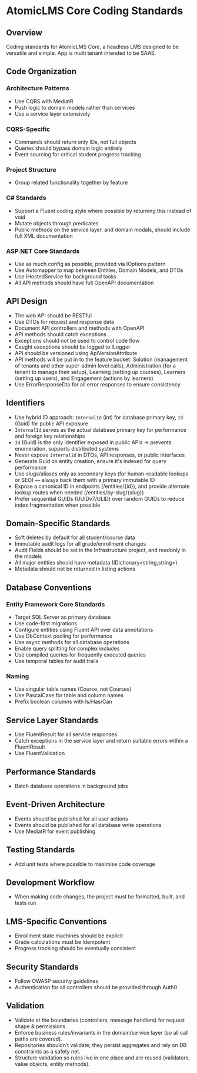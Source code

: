 # AtomicLMS Core Coding Standards

## Overview
Coding standards for AtomicLMS Core, a headless LMS designed to be versatile and simple. App is multi tenant intended to be SAAS.

## Code Organization

### Architecture Patterns
- Use CQRS with MediatR
- Push logic to domain models rather than services
- Use a service layer extensively

### CQRS-Specific
- Commands should return only IDs, not full objects
- Queries should bypass domain logic entirely
- Event sourcing for critical student progress tracking

### Project Structure
- Group related functionality together by feature

### C# Standards
- Support a Fluent coding style where possible by returning this instead of void
- Mutate objects through predicates
- Public methods on the service layer, and domain modals, should include full XML documentation

### ASP.NET Core Standards
- Use as much config as possible, provided via IOptions pattern
- Use Automapper to map between Entities, Domain Models, and DTOs
- Use IHostedService for background tasks
- All API methods should have full OpenAPI documentation

## API Design
- The web API should be RESTful
- Use DTOs for request and response data
- Document API controllers and methods with OpenAPI
- API methods should catch exceptions
- Exceptions should not be used to control code flow
- Caught exceptions should be logged to ILogger
- API should be versioned using ApiVersionAttribute
- API methods will be put in to the feature bucket: Solution (management of tenants and other super-admin level calls), Administration (for a tenant to manage their setup), Learning (setting up courses), Learners (setting up users), and Engagement (actions by learners)
- Use ErrorResponseDto for all error responses to ensure consistency

## Identifiers
- Use hybrid ID approach: `InternalId` (int) for database primary key, `Id` (Guid) for public API exposure
- `InternalId` serves as the actual database primary key for performance and foreign key relationships
- `Id` (Guid) is the only identifier exposed in public APIs → prevents enumeration, supports distributed systems
- Never expose `InternalId` in DTOs, API responses, or public interfaces
- Generate Guid on entity creation, ensure it's indexed for query performance
- Use slugs/aliases only as secondary keys (for human-readable lookups or SEO) — always back them with a primary immutable ID
- Expose a canonical ID in endpoints (/entities/{id}), and provide alternate lookup routes when needed (/entities/by-slug/{slug})
- Prefer sequential GUIDs (UUIDv7/ULID) over random GUIDs to reduce index fragmentation when possible

## Domain-Specific Standards
- Soft deletes by default for all student/course data
- Immutable audit logs for all grade/enrollment changes
- Audit Fields should be set in the Infrastructure project, and readonly in the models
- All major entities should have metadata (IDictionary<string,string>)
- Metadata should not be returned in listing actions

## Database Conventions

### Entity Framework Core Standards
- Target SQL Server as primary database
- Use code-first migrations
- Configure entities using Fluent API over data annotations
- Use DbContext pooling for performance
- Use async methods for all database operations
- Enable query splitting for complex includes
- Use compiled queries for frequently executed queries
- Use temporal tables for audit trails

### Naming
- Use singular table names (Course, not Courses)
- Use PascalCase for table and column names
- Prefix boolean columns with Is/Has/Can

## Service Layer Standards
- Use FluentResult for all service responses
- Catch exceptions in the service layer and return suitable errors within a FluentResult
- Use FluentValidation

## Performance Standards
- Batch database operations in background jobs

## Event-Driven Architecture
- Events should be published for all user actions
- Events should be published for all database write operations
- Use MediatR for event publishing

## Testing Standards
- Add unit tests where possible to maximise code coverage

## Development Workflow
- When making code changes, the project must be formatted, built, and tests run

## LMS-Specific Conventions
- Enrollment state machines should be explicit
- Grade calculations must be idempotent
- Progress tracking should be eventually consistent

## Security Standards
- Follow OWASP security guidelines
- Authentication for all controllers should be provided through Auth0

## Validation
- Validate at the boundaries (controllers, message handlers) for request shape & permissions.
- Enforce business rules/invariants in the domain/service layer (so all call paths are covered).
- Repositories shouldn’t validate; they persist aggregates and rely on DB constraints as a safety net.
- Structure validation so rules live in one place and are reused (validators, value objects, entity methods).
